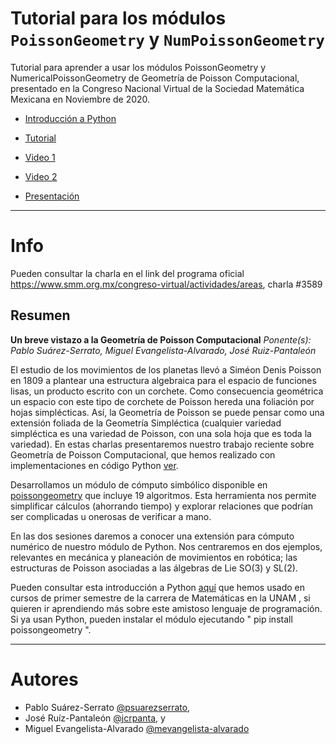 # Tutorial para los módulos `PoissonGeometry` y `NumPoissonGeometry`

Tutorial para aprender a usar los módulos PoissonGeometry y NumericalPoissonGeometry de Geometría de Poisson Computacional, presentado en la Congreso Nacional Virtual de la Sociedad Matemática Mexicana en Noviembre de 2020.

 * [Introducción a Python](https://github.com/HaydeePeruyero/Geometria-Analitica-1/blob/master/1_Introducci%C3%B3n_a_Python.ipynb)
     
 * [Tutorial](https://github.com/mevangelista-alvarado/CNVSMM/blob/main/CNVSMM_2020.ipynb) 
 
 * [Video 1](https://www.youtube.com/watch?v=27nBbz8BbL0) 
 
 * [Video 2](https://www.youtube.com/watch?v=PtTaK_Qef54)

 * [Presentación](https://github.com/mevangelista-alvarado/CNVSMM/blob/main/CompPoiss-CNVSMM_2020.pdf)

____
# Info

Pueden consultar la charla en el link del programa oficial https://www.smm.org.mx/congreso-virtual/actividades/areas, charla #3589 

## Resumen
**Un breve vistazo a la Geometría de Poisson Computacional**
_Ponente(s): Pablo Suárez-Serrato, Miguel Evangelista-Alvarado, José Ruiz-Pantaleón_ 


El estudio de los movimientos de los planetas llevó a Siméon Denis Poisson en 1809 a plantear una estructura algebraica para el espacio de funciones lisas, un producto escrito con un corchete. Como consecuencia geométrica un espacio con este tipo de corchete de Poisson hereda una foliación por hojas simplécticas. Así, la Geometría de Poisson se puede pensar como una extensión foliada de la Geometría Simpléctica (cualquier variedad simpléctica es una variedad de Poisson, con una sola hoja que es toda la variedad). En estas charlas presentaremos nuestro trabajo reciente sobre Geometría de Poisson Computacional, que hemos realizado con implementaciones en código Python [ver](https://arxiv.org/pdf/1912.01746.pdf). 

Desarrollamos un módulo de cómputo simbólico disponible en [poissongeometry](https://github.com/appliedgeometry/poissongeometry) que incluye 19 algoritmos. Esta herramienta nos permite simplificar cálculos (ahorrando tiempo) y explorar relaciones que podrían ser complicadas u onerosas de verificar a mano. 

En las dos sesiones daremos a conocer una extensión para cómputo numérico de nuestro módulo de Python. Nos centraremos en dos ejemplos, relevantes en mecánica y planeación de movimientos en robótica; las estructuras de Poisson asociadas a las álgebras de Lie SO(3) y SL(2). 

Pueden consultar esta introducción a Python [aquí](https://github.com/HaydeePeruyero/Geometria-Analitica-1/blob/master/1_Introducci%C3%B3n_a_Python.ipynb) que hemos usado en cursos de primer semestre de la carrera de Matemáticas en la UNAM , si quieren ir aprendiendo más sobre este amistoso lenguaje de programación. Si ya usan Python, pueden instalar el módulo ejecutando " pip install poissongeometry ".

______ 

# Autores 
 
 * Pablo Suárez-Serrato [@psuarezserrato](https://github.com/psuarezserrato), 
 * José Ruíz-Pantaleón [@jcrpanta](https://github.com/jcrpanta), y 
 * Miguel Evangelista-Alvarado [@mevangelista-alvarado](https://github.com/mevangelista-alvarado)
